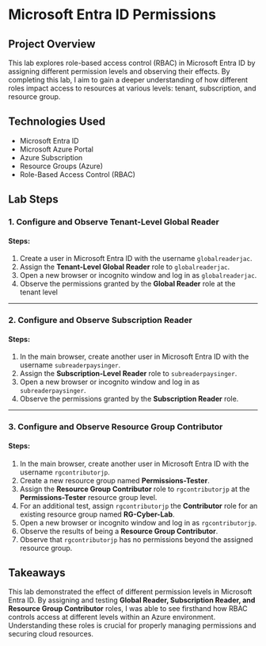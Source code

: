 # Microsoft Entra ID Permissions

## Project Overview
This lab explores role-based access control (RBAC) in Microsoft Entra ID by assigning different permission levels and observing their effects. By completing this lab, I aim to gain a deeper understanding of how different roles impact access to resources at various levels: tenant, subscription, and resource group.

## Technologies Used
- Microsoft Entra ID
- Microsoft Azure Portal
- Azure Subscription
- Resource Groups (Azure)
- Role-Based Access Control (RBAC)

## Lab Steps

### 1. Configure and Observe Tenant-Level Global Reader
#### Steps:
1. Create a user in Microsoft Entra ID with the username `globalreaderjac`.
2. Assign the **Tenant-Level Global Reader** role to `globalreaderjac`.
3. Open a new browser or incognito window and log in as `globalreaderjac`.
4. Observe the permissions granted by the **Global Reader** role at the tenant level

---

### 2. Configure and Observe Subscription Reader
#### Steps:
1. In the main browser, create another user in Microsoft Entra ID with the username `subreaderpaysinger`.
2. Assign the **Subscription-Level Reader** role to `subreaderpaysinger`.
3. Open a new browser or incognito window and log in as `subreaderpaysinger`.
4. Observe the permissions granted by the **Subscription Reader** role.

---

### 3. Configure and Observe Resource Group Contributor
#### Steps:
1. In the main browser, create another user in Microsoft Entra ID with the username `rgcontributorjp`.
2. Create a new resource group named **Permissions-Tester**.
3. Assign the **Resource Group Contributor** role to `rgcontributorjp` at the **Permissions-Tester** resource group level.
4. For an additional test, assign `rgcontributorjp` the **Contributor** role for an existing resource group named **RG-Cyber-Lab**.
5. Open a new browser or incognito window and log in as `rgcontributorjp`.
6. Observe the results of being a **Resource Group Contributor**.
7. Observe that `rgcontributorjp` has no permissions beyond the assigned resource group.


## Takeaways
This lab demonstrated the effect of different permission levels in Microsoft Entra ID. By assigning and testing **Global Reader, Subscription Reader, and Resource Group Contributor** roles, I was able to see firsthand how RBAC controls access at different levels within an Azure environment. Understanding these roles is crucial for properly managing permissions and securing cloud resources.
